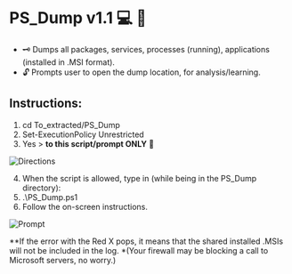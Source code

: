 # PS_Dump v1.1 :computer: :floppy_disk:
* :old_key: Dumps all packages, services, processes (running), applications (installed in .MSI format). 
* :unlock: Prompts user to open the dump location, for analysis/learning.

## Instructions:
1) cd To_extracted/PS_Dump
2) Set-ExecutionPolicy Unrestricted
3) Yes > **to this script/prompt ONLY** :closed_lock_with_key: 

![Directions](https://user-images.githubusercontent.com/91343617/147771625-21e87ed8-b1d4-4f4e-80bd-99f442a85053.png)

4) When the script is allowed, type in (while being in the PS_Dump directory): 
5) .\PS_Dump.ps1
6) Follow the on-screen instructions.

![Prompt](https://user-images.githubusercontent.com/91343617/147774124-5294c69a-76fe-43bf-91e5-334342aff8d4.png)

**If the error with the Red X pops, it means that the shared installed .MSIs will not be included in the log.
*(Your firewall may be blocking a call to Microsoft servers, no worry.)
